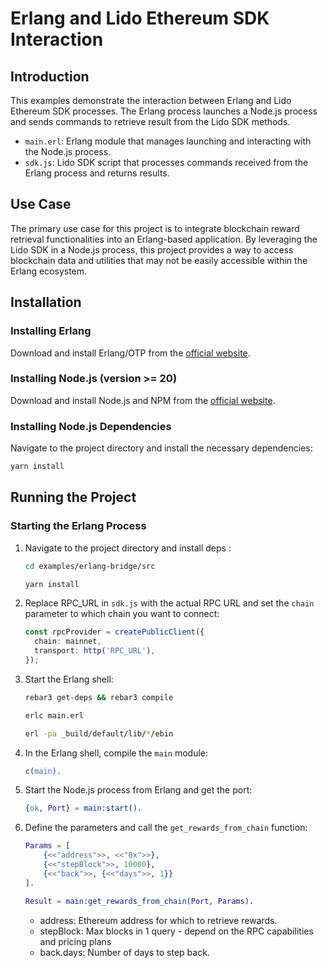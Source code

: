 # Erlang and Lido Ethereum SDK Interaction

## Introduction

This examples demonstrate the interaction between Erlang and Lido Ethereum SDK processes. The Erlang process launches a Node.js process and sends commands to retrieve result from the Lido SDK methods.

- `main.erl`: Erlang module that manages launching and interacting with the Node.js process.
- `sdk.js`: Lido SDK script that processes commands received from the Erlang process and returns results.

## Use Case

The primary use case for this project is to integrate blockchain reward retrieval functionalities into an Erlang-based application. By leveraging the Lido SDK in a Node.js process, this project provides a way to access blockchain data and utilities that may not be easily accessible within the Erlang ecosystem.

## Installation

### Installing Erlang

Download and install Erlang/OTP from the [official website](https://www.erlang.org/downloads).

### Installing Node.js (version >= 20)

Download and install Node.js and NPM from the [official website](https://nodejs.org/).

### Installing Node.js Dependencies

Navigate to the project directory and install the necessary dependencies:

```bash
yarn install
```

## Running the Project

### Starting the Erlang Process

1. Navigate to the project directory and install deps :

   ```bash
   cd examples/erlang-bridge/src

   yarn install
   ```

2. Replace RPC_URL in `sdk.js` with the actual RPC URL and set the `chain` parameter to which chain you want to connect:

   ```ts
   const rpcProvider = createPublicClient({
     chain: mainnet,
     transport: http('RPC_URL'),
   });
   ```

3. Start the Erlang shell:

   ```bash
   rebar3 get-deps && rebar3 compile
   ```

   ```bash
   erlc main.erl
   ```

   ```bash
   erl -pa _build/default/lib/*/ebin
   ```

4. In the Erlang shell, compile the `main` module:

   ```erlang
   c(main).
   ```

5. Start the Node.js process from Erlang and get the port:

   ```erlang
   {ok, Port} = main:start().
   ```

6. Define the parameters and call the `get_rewards_from_chain` function:

   ```erlang
   Params = [
       {<<"address">>, <<"0x">>},
       {<<"stepBlock">>, 10000},
       {<<"back">>, {<<"days">>, 1}}
   ].

   Result = main:get_rewards_from_chain(Port, Params).
   ```

   - address: Ethereum address for which to retrieve rewards.
   - stepBlock: Max blocks in 1 query - depend on the RPC capabilities and pricing plans
   - back.days: Number of days to step back.
